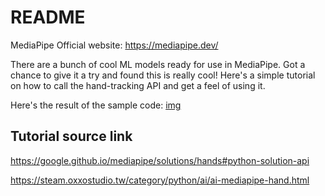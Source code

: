 # README

MediaPipe Official website: https://mediapipe.dev/

There are a bunch of cool ML models ready for use in MediaPipe.
Got a chance to give it a try and found this is really cool!
Here's a simple tutorial on how to call the hand-tracking API and get a feel of using it.

Here's the result of the sample code:
[img](/demo/test.mp4)


## Tutorial source link

https://google.github.io/mediapipe/solutions/hands#python-solution-api

https://steam.oxxostudio.tw/category/python/ai/ai-mediapipe-hand.html